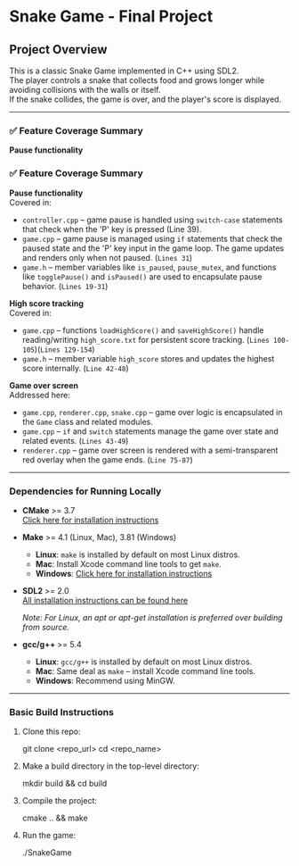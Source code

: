 # Snake Game - Final Project

## Project Overview

This is a classic Snake Game implemented in C++ using SDL2.  
The player controls a snake that collects food and grows longer while avoiding collisions with the walls or itself.  
If the snake collides, the game is over, and the player's score is displayed.

---
### ✅ Feature Coverage Summary

**Pause functionality**  
### ✅ Feature Coverage Summary

**Pause functionality**  
Covered in:
- `controller.cpp` – game pause is handled using `switch-case` statements that check when the 'P' key is pressed (Line 39).
- `game.cpp` – game pause is managed using `if` statements that check the paused state and the 'P' key input in the game loop. The game updates and renders only when not paused. (`Lines 31`)
- `game.h` – member variables like `is_paused`, `pause_mutex`, and functions like `togglePause()` and `isPaused()` are used to encapsulate pause behavior. (`Lines 19-31`)

**High score tracking**  
Covered in:
- `game.cpp` – functions `loadHighScore()` and `saveHighScore()` handle reading/writing `high_score.txt` for persistent score tracking. (`Lines 100-105`)(`Lines 129-154`)
- `game.h` – member variable `high_score` stores and updates the highest score internally. (`Line 42-48`)

**Game over screen**  
Addressed here:
- `game.cpp`, `renderer.cpp`, `snake.cpp` – game over logic is encapsulated in the `Game` class and related modules.
- `game.cpp` – `if` and `switch` statements manage the game over state and related events. (`Lines 43-49`)
- `renderer.cpp` – game over screen is rendered with a semi-transparent red overlay when the game ends. (`Line 75-87`)


---
### Dependencies for Running Locally

- **CMake** >= 3.7  
  [Click here for installation instructions](https://cmake.org/install/)

- **Make** >= 4.1 (Linux, Mac), 3.81 (Windows)  
  - **Linux**: `make` is installed by default on most Linux distros.
  - **Mac**: Install Xcode command line tools to get `make`.
  - **Windows**: [Click here for installation instructions](https://www.gnu.org/software/make/)

- **SDL2** >= 2.0  
  [All installation instructions can be found here](https://wiki.libsdl.org/Installation)

  *Note: For Linux, an apt or apt-get installation is preferred over building from source.*

- **gcc/g++** >= 5.4  
  - **Linux**: `gcc/g++` is installed by default on most Linux distros.
  - **Mac**: Same deal as `make` – install Xcode command line tools.
  - **Windows**: Recommend using MinGW.

---

### Basic Build Instructions

1. Clone this repo:

    git clone <repo_url>
    cd <repo_name>


2. Make a build directory in the top-level directory:

    mkdir build && cd build


3. Compile the project:

    cmake .. && make


4. Run the game:

    ./SnakeGame



